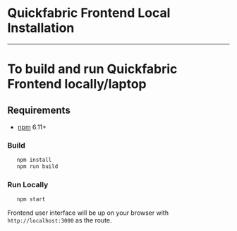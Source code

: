# Quickfabric Frontend Local Installation
---

# To build and run Quickfabric Frontend locally/laptop

Requirements
------------

- [npm](https://nodejs.org/en/download/) 6.11+


### Build 

```bash
   npm install
   npm run build
```

### Run Locally

```bash  
   npm start
```

Frontend user interface will be up on your browser with `http://localhost:3000` as the route.
